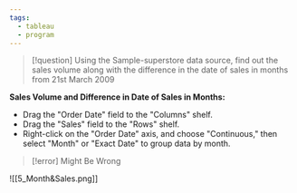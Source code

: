 ```yaml
---
tags:
  - tableau
  - program
---
```

>[!question] Using the Sample-superstore data source, find out the sales volume along with the difference in the date of sales in months from 21st March 2009

**Sales Volume and Difference in Date of Sales in Months:**

- Drag the "Order Date" field to the "Columns" shelf.
- Drag the "Sales" field to the "Rows" shelf.
- Right-click on the "Order Date" axis, and choose "Continuous," then select "Month" or "Exact Date" to group data by month.

>[!error] Might Be Wrong

![[5_Month&Sales.png]]